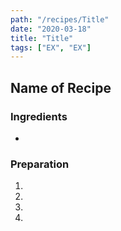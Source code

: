 ```yaml
---
path: "/recipes/Title"
date: "2020-03-18"
title: "Title"
tags: ["EX", "EX"]
---
```


## Name of Recipe
### Ingredients

- 

### Preparation

1. 
2. 
3. 
4. 
